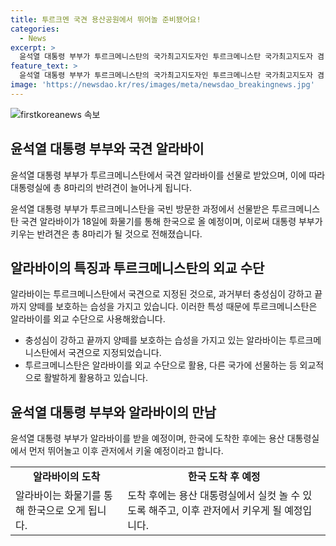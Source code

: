 ```yaml
---
title: 투르크멘 국견 용산공원에서 뛰어놀 준비됐어요!
categories:
  - News
excerpt: >
  윤석열 대통령 부부가 투르크메니스탄의 국가최고지도자인 투르크메니스탄 국가최고지도자 겸 인민이사회 의장과의 친교오찬에서 투르크 국견 알라바이를 선물받았다. 이 알라바이는 화물기를 통해 한국으로 오는 18일 용산 대통령실에 도착할 예정이며, 대통령이 키우는 반려견이 8마리로 늘어나게 될 것으로 전해졌다. 알라바이는 용산 잔디밭에서 뛰어놀고 관저에서 키워질 예정이며, 투르크메니스탄은 알라바이 외교를 통해 국견으로 지정된 것으로 알려져 있다.
feature_text: >
  윤석열 대통령 부부가 투르크메니스탄의 국가최고지도자인 투르크메니스탄 국가최고지도자 겸 인민이사회 의장과의 친교오찬에서 투르크 국견 알라바이를 선물받았다. 이 알라바이는 화물기를 통해 한국으로 오는 18일 용산 대통령실에 도착할 예정이며, 대통령이 키우는 반려견이 8마리로 늘어나게 될 것으로 전해졌다. 알라바이는 용산 잔디밭에서 뛰어놀고 관저에서 키워질 예정이며, 투르크메니스탄은 알라바이 외교를 통해 국견으로 지정된 것으로 알려져 있다.
image: 'https://newsdao.kr/res/images/meta/newsdao_breakingnews.jpg'
---
```


<p><img src="https://newsdao.kr/res/images/meta/newsdao_breakingnews.jpg" alt="firstkoreanews 속보" /></p>

<h2 data-ke-size="size26">윤석열 대통령 부부와 국견 알라바이</h2>

<p>윤석열 대통령 부부가 투르크메니스탄에서 국견 알라바이를 선물로 받았으며, 이에 따라 대통령실에 총 8마리의 반려견이 늘어나게 됩니다.</p>

<p data-ke-size="size16">윤석열 대통령 부부가 투르크메니스탄을 국빈 방문한 과정에서 선물받은 투르크메니스탄 국견 알라바이가 18일에 화물기를 통해 한국으로 올 예정이며, 이로써 대통령 부부가 키우는 반려견은 총 8마리가 될 것으로 전해졌습니다.</p>

<h2 data-ke-size="size26">알라바이의 특징과 투르크메니스탄의 외교 수단</h2>

<p>알라바이는 투르크메니스탄에서 국견으로 지정된 것으로, 과거부터 충성심이 강하고 끝까지 양떼를 보호하는 습성을 가지고 있습니다. 이러한 특성 때문에 투르크메니스탄은 알라바이를 외교 수단으로 사용해왔습니다.</p>

<ul>
  <li>충성심이 강하고 끝까지 양떼를 보호하는 습성을 가지고 있는 알라바이는 투르크메니스탄에서 국견으로 지정되었습니다.</li>
  <li>투르크메니스탄은 알라바이를 외교 수단으로 활용, 다른 국가에 선물하는 등 외교적으로 활발하게 활용하고 있습니다.</li>
</ul>

<h2 data-ke-size="size26">윤석열 대통령 부부와 알라바이의 만남</h2>

<p>윤석열 대통령 부부가 알라바이를 받을 예정이며, 한국에 도착한 후에는 용산 대통령실에서 먼저 뛰어놀고 이후 관저에서 키울 예정이라고 합니다.</p>

<table>
  <tr>
    <td style="text-align: center; height: 17px;"><b>알라바이의 도착</b></td>
    <td style="text-align: center; height: 17px;"><b>한국 도착 후 예정</b></td>
  </tr>
  <tr>
    <td>알라바이는 화물기를 통해 한국으로 오게 됩니다.</td>
    <td>도착 후에는 용산 대통령실에서 실컷 놀 수 있도록 해주고, 이후 관저에서 키우게 될 예정입니다.</td>
  </tr>
</table>

